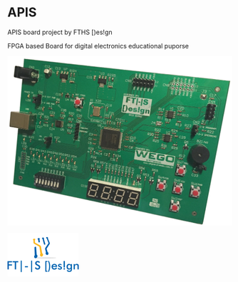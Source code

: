 # APIS
APIS board project by FTHS [)es!gn

FPGA based Board for digital electronics educational puporse

![APIS Board](https://github.com/fertsan/APIS/blob/master/document/APIS_Board.JPG)

![FTHS Design logo](https://github.com/fertsan/APIS/blob/master/document/fths_design_logo.png)
